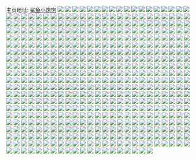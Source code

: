 主页地址: [鲨鱼小饱饱](https://weibo.com/u/1789480170) 
![](https://wx4.sinaimg.cn/mw2000/6aa94cealy1h9pfsiuoonj21xa1xae81.jpg) 
![](https://wx4.sinaimg.cn/mw2000/6aa94cealy1h9pfum2mcaj22bq2bq1kz.jpg) 
![](https://wx4.sinaimg.cn/mw2000/6aa94cealy1h9pfsh8wrfj23402c07wj.jpg) 
![](https://wx4.sinaimg.cn/mw2000/6aa94cealy1h9pfukdec2j21j02ps4qp.jpg) 
![](https://wx4.sinaimg.cn/mw2000/6aa94cealy1h9pfsjm6fsj21m80wr1kx.jpg) 
![](https://wx4.sinaimg.cn/mw2000/6aa94cealy1h9pful6o58j21j02ps1kx.jpg) 
![](https://wx4.sinaimg.cn/mw2000/6aa94cealy1h9f1vq3in5j22ay32lnph.jpg) 
![](https://wx4.sinaimg.cn/mw2000/6aa94cealy1h9f1vh2pg3j22412uhx6r.jpg) 
![](https://wx4.sinaimg.cn/mw2000/6aa94cealy1h9f1vieqc7j228l2zgnpg.jpg) 
![](https://wx4.sinaimg.cn/mw2000/6aa94cealy1h9f1vsxdu5j227f2xwb2c.jpg) 
![](https://wx4.sinaimg.cn/mw2000/6aa94cealy1h9f1wt6aluj229h30mkjo.jpg) 
![](https://wx4.sinaimg.cn/mw2000/6aa94cealy1h9f1vftvxfj22ad31t4qr.jpg) 
![](https://wx4.sinaimg.cn/mw2000/6aa94cealy1h9f1vrgxp4j22ad31tqv7.jpg) 
![](https://wx4.sinaimg.cn/mw2000/6aa94cealy1h9f1vlp6g2j225b2v3x6r.jpg) 
![](https://wx4.sinaimg.cn/mw2000/6aa94cealy1h9f1vn8l1oj226f2wkqv6.jpg) 
![](https://wx4.sinaimg.cn/mw2000/6aa94cealy1h9dwelobajj227y2yl4qt.jpg) 
![](https://wx4.sinaimg.cn/mw2000/6aa94cealy1h9dwei59g3j225s2vpqv7.jpg) 
![](https://wx4.sinaimg.cn/mw2000/6aa94cealy1h9dwegslh1j229o30wx6s.jpg) 
![](https://wx4.sinaimg.cn/mw2000/6aa94cealy1h9dwejh29xj21xj2kq7wj.jpg) 
![](https://wx4.sinaimg.cn/mw2000/6aa94cealy1h9dwefckxzj223a2senpf.jpg) 
![](https://wx4.sinaimg.cn/mw2000/6aa94cealy1h9dweoz4vmj22c0340qv8.jpg) 
![](https://wx4.sinaimg.cn/mw2000/6aa94cealy1h9dwen42o6j22c0340x6r.jpg) 
![](https://wx4.sinaimg.cn/mw2000/6aa94cealy1h9dweqdp3ij22c03407wj.jpg) 
![](https://wx4.sinaimg.cn/mw2000/6aa94cealy1h9dwee0bvqj22c03404qr.jpg) 
![](https://wx4.sinaimg.cn/mw2000/6aa94cealy1h9bitteay3j20wr1m8x0m.jpg) 
![](https://wx4.sinaimg.cn/mw2000/6aa94cealy1h9bitw9aoaj22c0340hdw.jpg) 
![](https://wx4.sinaimg.cn/mw2000/6aa94cealy1h9bitsah1rj20wq1m7qnm.jpg) 
![](https://wx4.sinaimg.cn/mw2000/6aa94cealy1h9bityu5mgj22c0340b2b.jpg) 
![](https://wx4.sinaimg.cn/mw2000/6aa94ceagy1h99dj7smnaj216o1kw4qp.jpg) 
![](https://wx4.sinaimg.cn/mw2000/6aa94ceagy1h99djhqwqoj22c03404qs.jpg) 
![](https://wx4.sinaimg.cn/mw2000/6aa94ceagy1h99djczut0j22br33o4qt.jpg) 
![](https://wx4.sinaimg.cn/mw2000/6aa94ceagy1h99dje6yrjj22c033pu0y.jpg) 
![](https://wx4.sinaimg.cn/mw2000/6aa94ceagy1h99djj9gd1j21zw2nvhdu.jpg) 
![](https://wx4.sinaimg.cn/mw2000/6aa94ceagy1h99djlu30bj22c03401l1.jpg) 
![](https://wx4.sinaimg.cn/mw2000/6aa94ceagy1h988oppmtzj20u0140dnx.jpg) 
![](https://wx4.sinaimg.cn/mw2000/6aa94ceagy1h988oq6a8xj20u0140ahl.jpg) 
![](https://wx4.sinaimg.cn/mw2000/6aa94ceagy1h988oo6g0xj20u014011m.jpg) 
![](https://wx4.sinaimg.cn/mw2000/6aa94ceagy1h988op18abj20u0140q9o.jpg) 
![](https://wx4.sinaimg.cn/mw2000/6aa94ceagy1h988orlq0xj20u0140aft.jpg) 
![](https://wx4.sinaimg.cn/mw2000/6aa94ceagy1h988ool4oxj20u01407ag.jpg) 
![](https://wx4.sinaimg.cn/mw2000/6aa94ceagy1h988p1x36vj20u0140ai4.jpg) 
![](https://wx4.sinaimg.cn/mw2000/6aa94ceagy1h988os4tqtj20u0140tg5.jpg) 
![](https://wx4.sinaimg.cn/mw2000/6aa94ceagy1h988on0y0rj20u0140thg.jpg) 
![](https://wx4.sinaimg.cn/mw2000/6aa94cealy1h8z0h7grwrj20kw4co7wh.jpg) 
![](https://wx4.sinaimg.cn/mw2000/6aa94cealy1h8z0h87styj223u35su0x.jpg) 
![](https://wx4.sinaimg.cn/mw2000/6aa94cealy1h8z0h6ufhxj20kw63cnpd.jpg) 
![](https://wx4.sinaimg.cn/mw2000/6aa94cealy1h8z0h99ubij22802yox6q.jpg) 
![](https://wx4.sinaimg.cn/mw2000/6aa94cealy1h8z0h9yau7j235r23t1ky.jpg) 
![](https://wx4.sinaimg.cn/mw2000/6aa94cealy1h8z0haul2qj22802yohdv.jpg) 
![](https://wx4.sinaimg.cn/mw2000/6aa94cealy1h8z0h661ylj20kw2m2qjn.jpg) 
![](https://wx4.sinaimg.cn/mw2000/6aa94cealy1h8z0h5jno5j223u35se82.jpg) 
![](https://wx4.sinaimg.cn/mw2000/6aa94cealy1h8z0hbaf1kj20kw2y4nkx.jpg) 
![](https://wx4.sinaimg.cn/mw2000/6aa94cealy1h7lcq7n232j22bz35su0z.jpg) 
![](https://wx4.sinaimg.cn/mw2000/6aa94cealy1h7lcqgjmv7j224g2tynpf.jpg) 
![](https://wx4.sinaimg.cn/mw2000/6aa94cealy1h7lcq5hlsij226q2yob2b.jpg) 
![](https://wx4.sinaimg.cn/mw2000/6aa94cealy1h7lcqngpqaj21o0280x6p.jpg) 
![](https://wx4.sinaimg.cn/mw2000/6aa94cealy1h7lcqcpcdij21o828ce81.jpg) 
![](https://wx4.sinaimg.cn/mw2000/6aa94cealy1h7lcq9patqj21uc2gg1kz.jpg) 
![](https://wx4.sinaimg.cn/mw2000/6aa94cealy1h7lcqm0cr4j227z2yoe84.jpg) 
![](https://wx4.sinaimg.cn/mw2000/6aa94cealy1h7lcqibc77j22802yokjn.jpg) 
![](https://wx4.sinaimg.cn/mw2000/6aa94cealy1h7lcq8nh6rj226f2wlqv6.jpg) 
![](https://wx4.sinaimg.cn/mw2000/6aa94cealy1h7lcqdmdbsj22c03404qq.jpg) 
![](https://wx4.sinaimg.cn/mw2000/6aa94cealy1h7lcqjbyq2j21vg2hykjm.jpg) 
![](https://wx4.sinaimg.cn/mw2000/6aa94cealy1h7lcqbzxaoj22c03404qr.jpg) 
![](https://wx4.sinaimg.cn/mw2000/6aa94cealy1h7lcqajwn6j220l2oskjm.jpg) 
![](https://wx4.sinaimg.cn/mw2000/6aa94cealy1h7lcq4bfyyj22c0341b2b.jpg) 
![](https://wx4.sinaimg.cn/mw2000/6aa94cealy1h7lcqax9s8j20u0140gu3.jpg) 
![](https://wx4.sinaimg.cn/mw2000/6aa94cealy1h7j1ghtyj3j22c033xqv7.jpg) 
![](https://wx4.sinaimg.cn/mw2000/6aa94cealy1h7j1gjfj7bj22862yy4qq.jpg) 
![](https://wx4.sinaimg.cn/mw2000/6aa94cealy1h7j1gkncc7j221p2qb4qq.jpg) 
![](https://wx4.sinaimg.cn/mw2000/6aa94cealy1h7j1glkgh0j22542uux6q.jpg) 
![](https://wx4.sinaimg.cn/mw2000/6aa94cealy1h7j1giq84tj22262qxx6p.jpg) 
![](https://wx4.sinaimg.cn/mw2000/6aa94cealy1h7j1gwahd3j22802yo1l0.jpg) 
![](https://wx4.sinaimg.cn/mw2000/6aa94cealy1h7j1gg02a9j228a2z2qv5.jpg) 
![](https://wx4.sinaimg.cn/mw2000/6aa94cealy1h7j1gp89v9j22c0340b2b.jpg) 
![](https://wx4.sinaimg.cn/mw2000/6aa94cealy1h7j1gn6t7uj22c03404qr.jpg) 
![](https://wx4.sinaimg.cn/mw2000/6aa94cealy1h740xjoohwj235s23una1.jpg) 
![](https://wx4.sinaimg.cn/mw2000/6aa94cealy1h740xabx6vj223u35stim.jpg) 
![](https://wx4.sinaimg.cn/mw2000/6aa94cealy1h740xh3vs4j22t423una7.jpg) 
![](https://wx4.sinaimg.cn/mw2000/6aa94cealy1h740xg77bzj223u35s11l.jpg) 
![](https://wx4.sinaimg.cn/mw2000/6aa94cealy1h740xiszrmj21mq2mje81.jpg) 
![](https://wx4.sinaimg.cn/mw2000/6aa94cealy1h740xkxzrgj21wk2uw4a9.jpg) 
![](https://wx4.sinaimg.cn/mw2000/6aa94cealy1h740xi8outj20u0140tlt.jpg) 
![](https://wx4.sinaimg.cn/mw2000/6aa94cealy1h740xhvuekj23402c01h8.jpg) 
![](https://wx4.sinaimg.cn/mw2000/6aa94cealy1h740xdpzv0j22c0359npe.jpg) 
![](https://wx4.sinaimg.cn/mw2000/6aa94cealy1h6ral30mvyj22c0341dr6.jpg) 
![](https://wx4.sinaimg.cn/mw2000/6aa94cealy1h6ral4ewv4j226w2yon6l.jpg) 
![](https://wx4.sinaimg.cn/mw2000/6aa94cealy1h6ral5v2yzj22802yogwn.jpg) 
![](https://wx4.sinaimg.cn/mw2000/6aa94cealy1h6ran9sdipj22c0340qv6.jpg) 
![](https://wx4.sinaimg.cn/mw2000/6aa94cealy1h6rakzzf4aj22c0341u10.jpg) 
![](https://wx4.sinaimg.cn/mw2000/6aa94cealy1h6ranuf6tej22c03411kz.jpg) 
![](https://wx4.sinaimg.cn/mw2000/6aa94cealy1h6ralq3j9dj22c03407wh.jpg) 
![](https://wx4.sinaimg.cn/mw2000/6aa94cealy1h6raos43csj22c0340b2a.jpg) 
![](https://wx4.sinaimg.cn/mw2000/6aa94cealy1h6raoqd1vhj22c0340u10.jpg) 
![](https://wx4.sinaimg.cn/mw2000/6aa94cealy1h6ld0c1uj4j21y42likjm.jpg) 
![](https://wx4.sinaimg.cn/mw2000/6aa94cealy1h6ld048527j222p2rlndf.jpg) 
![](https://wx4.sinaimg.cn/mw2000/6aa94cealy1h6ld05609jj21x62k84qq.jpg) 
![](https://wx4.sinaimg.cn/mw2000/6aa94cealy1h6ld06zwgrj21u12g2hdu.jpg) 
![](https://wx4.sinaimg.cn/mw2000/6aa94cealy1h6ld08p6s7j21y62lku0y.jpg) 
![](https://wx4.sinaimg.cn/mw2000/6aa94cealy1h6ld037mg8j222u2rstew.jpg) 
![](https://wx4.sinaimg.cn/mw2000/6aa94cealy1h6b44tpl1mj227x2yl1kz.jpg) 
![](https://wx4.sinaimg.cn/mw2000/6aa94cealy1h6b44qtdhxj227u2yhhdt.jpg) 
![](https://wx4.sinaimg.cn/mw2000/6aa94cealy1h6b44s9rmdj223z2tch5v.jpg) 
![](https://wx4.sinaimg.cn/mw2000/6aa94cealy1h6b44uutl2j21ta2f3x6g.jpg) 
![](https://wx4.sinaimg.cn/mw2000/6aa94cealy1h6b44mrzqqj226o2wwau6.jpg) 
![](https://wx4.sinaimg.cn/mw2000/6aa94cealy1h6b44p3055j21o0280hdu.jpg) 
![](https://wx4.sinaimg.cn/mw2000/6aa94cealy1h5w04p27tfj22c0340hdw.jpg) 
![](https://wx4.sinaimg.cn/mw2000/6aa94cealy1h5w04jm0ukj227r2yeu0z.jpg) 
![](https://wx4.sinaimg.cn/mw2000/6aa94cealy1h5w04qo16qj22c0340kjo.jpg) 
![](https://wx4.sinaimg.cn/mw2000/6aa94cealy1h5w07rqfr0j22802yoqv7.jpg) 
![](https://wx4.sinaimg.cn/mw2000/6aa94cealy1h5w04mou5bj22802yonpf.jpg) 
![](https://wx4.sinaimg.cn/mw2000/6aa94cealy1h5w07tdevtj221z2qmdz4.jpg) 
![](https://wx4.sinaimg.cn/mw2000/6aa94cealy1h532apz01nj22c03404qr.jpg) 
![](https://wx4.sinaimg.cn/mw2000/6aa94cealy1h532alvd9hj23402c07wj.jpg) 
![](https://wx4.sinaimg.cn/mw2000/6aa94cealy1h532awwgwqj22c0340x6q.jpg) 
![](https://wx4.sinaimg.cn/mw2000/6aa94cealy1h4uws11ux7j22801o0qv5.jpg) 
![](https://wx4.sinaimg.cn/mw2000/6aa94cealy1h4uwrzhk6fj22802yokjo.jpg) 
![](https://wx4.sinaimg.cn/mw2000/6aa94ceagy1h4uwxuy4dyj21lv255npd.jpg) 
![](https://wx4.sinaimg.cn/mw2000/6aa94cealy1h4uwrw3hrcj22801o0qv5.jpg) 
![](https://wx4.sinaimg.cn/mw2000/6aa94cealy1h4uws9lzc6j227z2yo4qr.jpg) 
![](https://wx4.sinaimg.cn/mw2000/6aa94cealy1h4uwsfpyyjj22c0340qv6.jpg) 
![](https://wx4.sinaimg.cn/mw2000/6aa94cealy1h4uws5c8ebj22c0340u0y.jpg) 
![](https://wx4.sinaimg.cn/mw2000/6aa94cealy1h4ux7c4ppfj20u0140tlu.jpg) 
![](https://wx4.sinaimg.cn/mw2000/6aa94cealy1h4uwsbd7s1j22c0340x6q.jpg) 
![](https://wx4.sinaimg.cn/mw2000/6aa94cealy1h4iculb1wvj22801o0npd.jpg) 
![](https://wx4.sinaimg.cn/mw2000/6aa94cealy1h3v09n02qyj22c0340u0y.jpg) 
![](https://wx4.sinaimg.cn/mw2000/6aa94cealy1h3v09kbc7pj22c0340kjm.jpg) 
![](https://wx4.sinaimg.cn/mw2000/6aa94cealy1h3v09s7pu5j22c0340e83.jpg) 
![](https://wx4.sinaimg.cn/mw2000/6aa94cealy1h3v09605hxj22aw32ju0y.jpg) 
![](https://wx4.sinaimg.cn/mw2000/6aa94cealy1h3v097pgubj22802yo4qq.jpg) 
![](https://wx4.sinaimg.cn/mw2000/6aa94cealy1h3v099jur1j22c03404qr.jpg) 
![](https://wx4.sinaimg.cn/mw2000/6aa94cealy1h3v09pgi61j22c03404qr.jpg) 
![](https://wx4.sinaimg.cn/mw2000/6aa94cealy1h3v09eoudsj22c0340x6q.jpg) 
![](https://wx4.sinaimg.cn/mw2000/6aa94cealy1h3v0c0oti6j22c03407wj.jpg) 
![](https://wx4.sinaimg.cn/mw2000/6aa94cealy1h3v09vkk5cj22c0340u0x.jpg) 
![](https://wx4.sinaimg.cn/mw2000/6aa94cealy1h3v09u859rj22c02c07wi.jpg) 
![](https://wx4.sinaimg.cn/mw2000/6aa94cealy1h3v09gbcxmj22c02c0e81.jpg) 
![](https://wx4.sinaimg.cn/mw2000/6aa94ceagy1h2s008zqjpj22802ypb2b.jpg) 
![](https://wx4.sinaimg.cn/mw2000/6aa94ceagy1h2rztzkr56j22c0340kjn.jpg) 
![](https://wx4.sinaimg.cn/mw2000/6aa94ceagy1h2rzu3l5lsj21oa28eqv5.jpg) 
![](https://wx4.sinaimg.cn/mw2000/6aa94ceagy1h2rztv2tq1j22c0340u0y.jpg) 
![](https://wx4.sinaimg.cn/mw2000/6aa94ceagy1h2rzu2fn67j221f2pwqv6.jpg) 
![](https://wx4.sinaimg.cn/mw2000/6aa94ceagy1h2s016l460j22c03404qt.jpg) 
![](https://wx4.sinaimg.cn/mw2000/6aa94ceagy1h2s01ioaixj22c0340b2a.jpg) 
![](https://wx4.sinaimg.cn/mw2000/6aa94ceagy1h2s01rzmrjj22c0340qv6.jpg) 
![](https://wx4.sinaimg.cn/mw2000/6aa94ceagy1h2rztxfdtmj227z2yonpe.jpg) 
![](https://wx4.sinaimg.cn/mw2000/6aa94cealy1gzy5x3bpp2j22112pdx6q.jpg) 
![](https://wx4.sinaimg.cn/mw2000/6aa94cealy1gzy5uvbcmpj21z42munpf.jpg) 
![](https://wx4.sinaimg.cn/mw2000/6aa94cealy1gzy5uqp5htj21xi2kohdv.jpg) 
![](https://wx4.sinaimg.cn/mw2000/6aa94cealy1gzy5umg75mj22802you0z.jpg) 
![](https://wx4.sinaimg.cn/mw2000/6aa94cealy1gzy5ujz479j220b2of1kz.jpg) 
![](https://wx4.sinaimg.cn/mw2000/6aa94cealy1gzy5uspztfj21z42mu1kz.jpg) 
![](https://wx4.sinaimg.cn/mw2000/6aa94cealy1gzy5uzj812j21z42mu4qr.jpg) 
![](https://wx4.sinaimg.cn/mw2000/6aa94cealy1gzy5w4b572j21z52muhdu.jpg) 
![](https://wx4.sinaimg.cn/mw2000/6aa94cealy1gzy5v23gidj229h30m4qs.jpg) 
![](https://wx4.sinaimg.cn/mw2000/6aa94cealy1gyftl3kqrsj22352s7tq6.jpg) 
![](https://wx4.sinaimg.cn/mw2000/6aa94cealy1gyftl1b3t7j222q2rn7oh.jpg) 
![](https://wx4.sinaimg.cn/mw2000/6aa94cealy1gyftldp8h2j22c0340qv7.jpg) 
![](https://wx4.sinaimg.cn/mw2000/6aa94cealy1gyftlt0jvnj22c0340qv7.jpg) 
![](https://wx4.sinaimg.cn/mw2000/6aa94cealy1gyftlhvvw0j22c03407wi.jpg) 
![](https://wx4.sinaimg.cn/mw2000/6aa94cealy1gyftm2afpzj22c0340u0z.jpg) 
![](https://wx4.sinaimg.cn/mw2000/6aa94cealy1gxfxu6oxn7j21z62yohdu.jpg) 
![](https://wx4.sinaimg.cn/mw2000/6aa94cealy1gxfxu9h5iqj21z52yob2a.jpg) 
![](https://wx4.sinaimg.cn/mw2000/6aa94cealy1gxfxtv08d7j21z62yohdu.jpg) 
![](https://wx4.sinaimg.cn/mw2000/6aa94cealy1gxfxu5fxxpj22802yohdv.jpg) 
![](https://wx4.sinaimg.cn/mw2000/6aa94cealy1gxfxtp1u4sj243c64we86.jpg) 
![](https://wx4.sinaimg.cn/mw2000/6aa94cealy1gxfxtyuf46j20kw46se81.jpg) 
![](https://wx4.sinaimg.cn/mw2000/6aa94cealy1gxfxtsonyjj21tv1tvx6p.jpg) 
![](https://wx4.sinaimg.cn/mw2000/6aa94cealy1gxfxtrugg5j22iw1w6qv6.jpg) 
![](https://wx4.sinaimg.cn/mw2000/6aa94cealy1gxfxttme00j21um2baqv5.jpg) 
![](https://wx4.sinaimg.cn/mw2000/6aa94cealy1gxfxtxr5dkj243c64w1l5.jpg) 
![](https://wx4.sinaimg.cn/mw2000/6aa94cealy1gxfxtq5rdej21z62yox6p.jpg) 
![](https://wx4.sinaimg.cn/mw2000/6aa94cealy1gxfxu3j9m8j243c64whdy.jpg) 
![](https://wx4.sinaimg.cn/mw2000/6aa94cealy1gxfxu08klgj22c0340e84.jpg) 
![](https://wx4.sinaimg.cn/mw2000/6aa94cealy1gxfxub9kclj22c03404qr.jpg) 
![](https://wx4.sinaimg.cn/mw2000/6aa94cealy1gxfxugjdz4j243c64w7wp.jpg) 
![](https://wx4.sinaimg.cn/mw2000/6aa94cealy1gx11ru5kpuj21o02hy4qq.jpg) 
![](https://wx4.sinaimg.cn/mw2000/6aa94cealy1gx11ry0iwej21vd2sy1ky.jpg) 
![](https://wx4.sinaimg.cn/mw2000/6aa94cealy1gx11x0ff6fj21us2s47wi.jpg) 
![](https://wx4.sinaimg.cn/mw2000/6aa94cealy1gx11r3r8x3j21z52yohdu.jpg) 
![](https://wx4.sinaimg.cn/mw2000/6aa94cealy1gx11r9s9tij21y22x17wi.jpg) 
![](https://wx4.sinaimg.cn/mw2000/6aa94cealy1gx11r7c9otj21z52yoe82.jpg) 
![](https://wx4.sinaimg.cn/mw2000/6aa94cealy1gx11qw8polj21vi2t8hdu.jpg) 
![](https://wx4.sinaimg.cn/mw2000/6aa94cealy1gx11r0ukaaj21z52yob2b.jpg) 
![](https://wx4.sinaimg.cn/mw2000/6aa94cealy1gx11qya3v3j21v42spkjm.jpg) 
![](https://wx4.sinaimg.cn/mw2000/6aa94cealy1gvywliu37kj22812yoqv7.jpg) 
![](https://wx4.sinaimg.cn/mw2000/6aa94cealy1gvywlk5a48j227t1nvx6p.jpg) 
![](https://wx4.sinaimg.cn/mw2000/6aa94cealy1gvywllt8m2j22yo280qv7.jpg) 
![](https://wx4.sinaimg.cn/mw2000/6aa94cealy1gvywlokcqej224r2udkjn.jpg) 
![](https://wx4.sinaimg.cn/mw2000/6aa94cealy1gvysohuz8uj22552uuqv7.jpg) 
![](https://wx4.sinaimg.cn/mw2000/6aa94cealy1gvywlewz0vj21fl1ws4mv.jpg) 
![](https://wx4.sinaimg.cn/mw2000/6aa94cealy1gvywlqhhelj22802yo4qr.jpg) 
![](https://wx4.sinaimg.cn/mw2000/6aa94cealy1gvywlrn9g6j21ti17ob29.jpg) 
![](https://wx4.sinaimg.cn/mw2000/6aa94cealy1gvyspdb8yxj21os290x6p.jpg) 
![](https://wx4.sinaimg.cn/mw2000/001X6txoly1gvp3s4wenzj61xu2yohdu02.jpg) 
![](https://wx4.sinaimg.cn/mw2000/001X6txoly1gvp3rtpmd8j61xn2wgu0y02.jpg) 
![](https://wx4.sinaimg.cn/mw2000/001X6txoly1gvp3rrt14oj61y22x3kjm02.jpg) 
![](https://wx4.sinaimg.cn/mw2000/001X6txoly1gvp3sap1pnj61z52yo1kz02.jpg) 
![](https://wx4.sinaimg.cn/mw2000/001X6txoly1gvp3s21zz0j61z62yokjm02.jpg) 
![](https://wx4.sinaimg.cn/mw2000/001X6txoly1gvp3sfhlh2j61y22yohdu02.jpg) 
![](https://wx4.sinaimg.cn/mw2000/001X6txoly1gvp3rzi7cpj61z52yohdu02.jpg) 
![](https://wx4.sinaimg.cn/mw2000/001X6txoly1gvp3scqx62j61z62yo1ky02.jpg) 
![](https://wx4.sinaimg.cn/mw2000/001X6txoly1gvp3ro6alij61z52yokjm02.jpg) 
![](https://wx4.sinaimg.cn/mw2000/001X6txoly1gvp3s7hn18j61z62yoe8202.jpg) 
![](https://wx4.sinaimg.cn/mw2000/001X6txoly1gvp3shsaqxj61z52you0y02.jpg) 
![](https://wx4.sinaimg.cn/mw2000/001X6txoly1gvp3rwuiqqj61z52yoqv602.jpg) 
![](https://wx4.sinaimg.cn/mw2000/001X6txoly1gvilme2fnxj62532usnpe02.jpg) 
![](https://wx4.sinaimg.cn/mw2000/001X6txoly1gviln8pyc8j62bb332x6r02.jpg) 
![](https://wx4.sinaimg.cn/mw2000/001X6txoly1gviln0yml2j62802yob2c02.jpg) 
![](https://wx4.sinaimg.cn/mw2000/001X6txoly1gvilmmqzeoj62bb3324qt02.jpg) 
![](https://wx4.sinaimg.cn/mw2000/6aa94cealy1gvilmi6zerj22bb332npg.jpg) 
![](https://wx4.sinaimg.cn/mw2000/001X6txoly1gvilmxbxinj62802yo4qu02.jpg) 
![](https://wx4.sinaimg.cn/mw2000/001X6txoly1gviln4wnynj62c0340u1202.jpg) 
![](https://wx4.sinaimg.cn/mw2000/001X6txoly1gvilmqcqvyj62802yoqv702.jpg) 
![](https://wx4.sinaimg.cn/mw2000/001X6txoly1gvilmbh8wxj617r1mce8102.jpg) 
![](https://wx4.sinaimg.cn/mw2000/001X6txoly1guvhrvmhy4j61yh2xm4qq02.jpg) 
![](https://wx4.sinaimg.cn/mw2000/001X6txoly1guvhs09f7oj641b61unpk02.jpg) 
![](https://wx4.sinaimg.cn/mw2000/001X6txoly1guvhs1nch0j61z62yox6p02.jpg) 
![](https://wx4.sinaimg.cn/mw2000/001X6txoly1guvhs5dnttj61z62yo4qq02.jpg) 
![](https://wx4.sinaimg.cn/mw2000/001X6txoly1guvhs2qypbj61z62yox6p02.jpg) 
![](https://wx4.sinaimg.cn/mw2000/6aa94cealy1guvhs3p9d6j21z62yo4qq.jpg) 
![](https://wx4.sinaimg.cn/mw2000/6aa94cealy1guvhs6wsesj21z52yo4qq.jpg) 
![](https://wx4.sinaimg.cn/mw2000/001X6txoly1guvhs83nvkj62802yo4qq02.jpg) 
![](https://wx4.sinaimg.cn/mw2000/001X6txoly1guvhrx4lwcj61yy2yo4qq02.jpg) 
![](https://wx4.sinaimg.cn/mw2000/001X6txoly1gus3bjal3jj61z52yoqv602.jpg) 
![](https://wx4.sinaimg.cn/mw2000/001X6txoly1gus3b95261j61z62yo4qq02.jpg) 
![](https://wx4.sinaimg.cn/mw2000/001X6txoly1gus3bqp1r3j61z62yo7wi02.jpg) 
![](https://wx4.sinaimg.cn/mw2000/001X6txoly1gus3auavhbj61z52yonpd02.jpg) 
![](https://wx4.sinaimg.cn/mw2000/001X6txoly1gus3b4ofmtj61z52yohdt02.jpg) 
![](https://wx4.sinaimg.cn/mw2000/001X6txoly1gus3b0fp42j61z52yo1ky02.jpg) 
![](https://wx4.sinaimg.cn/mw2000/6aa94cealy1gus3abpjg4j23sg5oge87.jpg) 
![](https://wx4.sinaimg.cn/mw2000/6aa94cealy1gus3c5v6xij243c64whdz.jpg) 
![](https://wx4.sinaimg.cn/mw2000/001X6txoly1gus39r0vb2j61z52yohdt02.jpg) 
![](https://wx4.sinaimg.cn/mw2000/001X6txoly1gupumh0k5lj625r2vnkjn02.jpg) 
![](https://wx4.sinaimg.cn/mw2000/6aa94cealy1gtmantd6prj21491zkkjl.jpg) 
![](https://wx4.sinaimg.cn/mw2000/6aa94cealy1gtman76z57j211m1v2hdt.jpg) 
![](https://wx4.sinaimg.cn/mw2000/6aa94cealy1gtmakzvy1cj21nu2yoqv7.jpg) 
![](https://wx4.sinaimg.cn/mw2000/6aa94cealy1gtmallpw2xj22c0340x6r.jpg) 
![](https://wx4.sinaimg.cn/mw2000/6aa94cealy1gtmani5i7oj21491zkb29.jpg) 
![](https://wx4.sinaimg.cn/mw2000/6aa94cealy1gtmamxqpqrj22c03404qs.jpg) 
![](https://wx4.sinaimg.cn/mw2000/6aa94cealy1gtmaoecapxj22c0340npf.jpg) 
![](https://wx4.sinaimg.cn/mw2000/6aa94cealy1gtmamagbjxj22c0340b2c.jpg) 
![](https://wx4.sinaimg.cn/mw2000/6aa94cealy1gtmakg0lkgj21rh2cmu0y.jpg) 
![](https://wx4.sinaimg.cn/mw2000/6aa94cealy1gt1pfj1cmqj21z5314e82.jpg) 
![](https://wx4.sinaimg.cn/mw2000/6aa94cealy1gt1pf9tgqjj21z52yonpd.jpg) 
![](https://wx4.sinaimg.cn/mw2000/6aa94cealy1gt1pf90szbj21z52you0x.jpg) 
![](https://wx4.sinaimg.cn/mw2000/6aa94cealy1gt1pfbng34j21z52yob2a.jpg) 
![](https://wx4.sinaimg.cn/mw2000/6aa94cealy1gt1pfgx4tmj21z52yo1ky.jpg) 
![](https://wx4.sinaimg.cn/mw2000/6aa94cealy1gt1pfhxjg0j21z52yoe82.jpg) 
![](https://wx4.sinaimg.cn/mw2000/6aa94cealy1gt1pffs1rpj21z52yo1ky.jpg) 
![](https://wx4.sinaimg.cn/mw2000/6aa94cealy1gt1pfard5wj21z52yob29.jpg) 
![](https://wx4.sinaimg.cn/mw2000/6aa94cealy1gt1pfdhxl4j21z62yo4qq.jpg) 
![](https://wx4.sinaimg.cn/mw2000/6aa94cealy1gswzbpbwkwj21ua2gdqv6.jpg) 
![](https://wx4.sinaimg.cn/mw2000/6aa94cealy1gswzbln25rj22802yo1l1.jpg) 
![](https://wx4.sinaimg.cn/mw2000/6aa94cealy1gswz8v43tij22bb332x6q.jpg) 
![](https://wx4.sinaimg.cn/mw2000/6aa94cealy1gswz9lxd8vj21z52yo1ky.jpg) 
![](https://wx4.sinaimg.cn/mw2000/6aa94cealy1gswza2yyhnj21xa2vwhdt.jpg) 
![](https://wx4.sinaimg.cn/mw2000/6aa94cealy1gswzay79f1j22802yohdv.jpg) 
![](https://wx4.sinaimg.cn/mw2000/6aa94cealy1gswzbqevhbj22802yo4qq.jpg) 
![](https://wx4.sinaimg.cn/mw2000/6aa94cealy1gswzbrwrpbj22802you0y.jpg) 
![](https://wx4.sinaimg.cn/mw2000/6aa94cealy1gswzbw1a3pj243c64wx6t.jpg) 
![](https://wx4.sinaimg.cn/mw2000/6aa94cealy1gsvhcwwj9ej22802yoe84.jpg) 
![](https://wx4.sinaimg.cn/mw2000/6aa94cealy1gsvhcttdu3j21z52yo7wi.jpg) 
![](https://wx4.sinaimg.cn/mw2000/6aa94cealy1gsvhj8als5j22802yohdv.jpg) 
![](https://wx4.sinaimg.cn/mw2000/6aa94cealy1gsvhcyt7oaj21z42ynqv5.jpg) 
![](https://wx4.sinaimg.cn/mw2000/6aa94cealy1gsultu0gzij21z52ym7wj.jpg) 
![](https://wx4.sinaimg.cn/mw2000/6aa94cealy1gsultq6rbcj21z52yme83.jpg) 
![](https://wx4.sinaimg.cn/mw2000/6aa94cealy1gsultm923yj21z52yme83.jpg) 
![](https://wx4.sinaimg.cn/mw2000/6aa94cealy1gsultrs6zqj21y32x2x6r.jpg) 
![](https://wx4.sinaimg.cn/mw2000/6aa94cealy1gstd4dvbp7j21ut2h37wi.jpg) 
![](https://wx4.sinaimg.cn/mw2000/6aa94cealy1gstd4hpm8kj21yc2ls7wi.jpg) 
![](https://wx4.sinaimg.cn/mw2000/6aa94cealy1gstd4ipr72j21ut2h3u0x.jpg) 
![](https://wx4.sinaimg.cn/mw2000/6aa94cealy1gstd4ckh1aj22dc35s7wj.jpg) 
![](https://wx4.sinaimg.cn/mw2000/6aa94cealy1gstd4fw223j21up2gxx6p.jpg) 
![](https://wx4.sinaimg.cn/mw2000/6aa94cealy1gstd4m3chbj23ud54hnph.jpg) 
![](https://wx4.sinaimg.cn/mw2000/6aa94cealy1gstd4t39ymj23ud54hu15.jpg) 
![](https://wx4.sinaimg.cn/mw2000/6aa94cealy1gstd6jdq6sj23co4gw1l4.jpg) 
![](https://wx4.sinaimg.cn/mw2000/6aa94cealy1gstd6p8thbj22c0340u0y.jpg) 
![](https://wx4.sinaimg.cn/mw2000/6aa94cealy1gr7m66e6hnj21z52yokjl.jpg) 
![](https://wx4.sinaimg.cn/mw2000/6aa94cealy1gr7m60vc3oj21z52yohdt.jpg) 
![](https://wx4.sinaimg.cn/mw2000/6aa94cealy1gr7m5ynt9qj21y82xbqv5.jpg) 
![](https://wx4.sinaimg.cn/mw2000/6aa94cealy1gr7m64zambj21z52yo1ky.jpg) 
![](https://wx4.sinaimg.cn/mw2000/6aa94cealy1gr6irfd938j21y12yo4qr.jpg) 
![](https://wx4.sinaimg.cn/mw2000/6aa94cealy1gr6irhnn2qj21y12yohdu.jpg) 
![](https://wx4.sinaimg.cn/mw2000/6aa94cealy1gr6iriyhnmj21y12yonpe.jpg) 
![](https://wx4.sinaimg.cn/mw2000/6aa94cealy1gr6irlp83ij231f4moqva.jpg) 
![](https://wx4.sinaimg.cn/mw2000/6aa94cealy1gr6irnnyztj21y12yokjm.jpg) 
![](https://wx4.sinaimg.cn/mw2000/6aa94cealy1gr6ircym0sj22802yohdw.jpg) 
![](https://wx4.sinaimg.cn/mw2000/6aa94cealy1gr2w65be7lj21z32you0y.jpg) 
![](https://wx4.sinaimg.cn/mw2000/6aa94cealy1gr2w63gzl7j21z32yo1kz.jpg) 
![](https://wx4.sinaimg.cn/mw2000/6aa94cealy1gr2w612cm4j21oe2inqv5.jpg) 
![](https://wx4.sinaimg.cn/mw2000/6aa94cealy1gr2w6e4hz0j22tx48ve84.jpg) 
![](https://wx4.sinaimg.cn/mw2000/6aa94cealy1gr2w675gr3j21z32yox6q.jpg) 
![](https://wx4.sinaimg.cn/mw2000/6aa94cealy1gr2w6h26vuj23324mo4qt.jpg) 
![](https://wx4.sinaimg.cn/mw2000/6aa94cealy1gr2w5xmhsfj23324mo4qt.jpg) 
![](https://wx4.sinaimg.cn/mw2000/6aa94cealy1gr2w6nfn2sj240w6184r2.jpg) 
![](https://wx4.sinaimg.cn/mw2000/6aa94cealy1gr2w6ancmyj23324mo4qu.jpg) 
![](https://wx4.sinaimg.cn/mw2000/6aa94cealy1gqkjxz3i3rj21z32yo4qr.jpg) 
![](https://wx4.sinaimg.cn/mw2000/6aa94cealy1gqkjxluaydj21z32yoe82.jpg) 
![](https://wx4.sinaimg.cn/mw2000/6aa94cealy1gqkjx1iig7j21xt2wrkjm.jpg) 
![](https://wx4.sinaimg.cn/mw2000/6aa94cealy1gqkjx9zqsqj21z22yonpd.jpg) 
![](https://wx4.sinaimg.cn/mw2000/6aa94cealy1gqkjxph7ilj21z32yoqv5.jpg) 
![](https://wx4.sinaimg.cn/mw2000/6aa94cealy1gqkjwviom4j21z22yob29.jpg) 
![](https://wx4.sinaimg.cn/mw2000/6aa94cealy1gqkjxfwxmbj23wi5uu7wk.jpg) 
![](https://wx4.sinaimg.cn/mw2000/6aa94cealy1gqkjx6cvx3j21st2p87wi.jpg) 
![](https://wx4.sinaimg.cn/mw2000/6aa94cealy1gqkjxt16y7j21z32yo1ky.jpg) 
![](https://wx4.sinaimg.cn/mw2000/6aa94cealy1gq7qs25a02j21t82pwu0x.jpg) 
![](https://wx4.sinaimg.cn/mw2000/6aa94cealy1gq7qs730mxj21z32yob2a.jpg) 
![](https://wx4.sinaimg.cn/mw2000/6aa94cealy1gq7qsax1y9j21xs2wpnpd.jpg) 
![](https://wx4.sinaimg.cn/mw2000/6aa94cealy1gq7qskuzenj241761w4r1.jpg) 
![](https://wx4.sinaimg.cn/mw2000/6aa94cealy1gq7qrtkb68j241761w1l7.jpg) 
![](https://wx4.sinaimg.cn/mw2000/6aa94cealy1gq7qotv9pgj241761wnpo.jpg) 
![](https://wx4.sinaimg.cn/mw2000/6aa94cealy1gq7qnz56hlj22802you0x.jpg) 
![](https://wx4.sinaimg.cn/mw2000/6aa94cealy1gq7qo8zqifj241761wu12.jpg) 
![](https://wx4.sinaimg.cn/mw2000/6aa94cealy1gq7qsq3rn5j22802yo7wj.jpg) 
![](https://wx4.sinaimg.cn/mw2000/6aa94cealy1gq213k3mhrj22802yox6r.jpg) 
![](https://wx4.sinaimg.cn/mw2000/6aa94cealy1gq214ov2ozj22802yonpf.jpg) 
![](https://wx4.sinaimg.cn/mw2000/6aa94cealy1gq2143r7u1j22802yokjm.jpg) 
![](https://wx4.sinaimg.cn/mw2000/6aa94cealy1gpo6eizmohj22802yoe83.jpg) 
![](https://wx4.sinaimg.cn/mw2000/6aa94cealy1gpo6enw4fvj20u0140k8b.jpg) 
![](https://wx4.sinaimg.cn/mw2000/6aa94cealy1gpo6emfbyjj21z32ms7wi.jpg) 
![](https://wx4.sinaimg.cn/mw2000/6aa94cealy1gpo6efrl9pj20u0140apy.jpg) 
![](https://wx4.sinaimg.cn/mw2000/6aa94cealy1gpo6ez87fxj22c0340x6r.jpg) 
![](https://wx4.sinaimg.cn/mw2000/6aa94cealy1gpo6et216yj22c03404qq.jpg) 
![](https://wx4.sinaimg.cn/mw2000/6aa94cealy1gpo6ep8syij20u0140h4r.jpg) 
![](https://wx4.sinaimg.cn/mw2000/6aa94cealy1gpo6f3moexj22c0340x6q.jpg) 
![](https://wx4.sinaimg.cn/mw2000/6aa94cealy1gpo6equbn0j20u01407id.jpg) 
![](https://wx4.sinaimg.cn/mw2000/6aa94cealy1go96t5sulxj223w35rqv5.jpg) 
![](https://wx4.sinaimg.cn/mw2000/6aa94cealy1go96stv2pwj243c64wx70.jpg) 
![](https://wx4.sinaimg.cn/mw2000/6aa94cealy1go96t6r85jj21z52yo4qr.jpg) 
![](https://wx4.sinaimg.cn/mw2000/6aa94cealy1go96t1myb9j223w35su0y.jpg) 
![](https://wx4.sinaimg.cn/mw2000/6aa94cealy1go96va2llwj223w35sx6q.jpg) 
![](https://wx4.sinaimg.cn/mw2000/6aa94cealy1go96syk406j243c64w1l9.jpg) 
![](https://wx4.sinaimg.cn/mw2000/6aa94cealy1go96te9iekj243c64wkjw.jpg) 
![](https://wx4.sinaimg.cn/mw2000/6aa94cealy1go96ti6000j243c64w4qz.jpg) 
![](https://wx4.sinaimg.cn/mw2000/6aa94cealy1go96t4098kj243c64wkjw.jpg) 
![](https://wx4.sinaimg.cn/mw2000/6aa94cealy1go96ta3nhzj243c64we8c.jpg) 
![](https://wx4.sinaimg.cn/mw2000/6aa94cealy1go96vh2j1dj243c64wnpo.jpg) 
![](https://wx4.sinaimg.cn/mw2000/6aa94cealy1go96vb4xsuj223w35sqv6.jpg) 
![](https://wx4.sinaimg.cn/mw2000/6aa94cealy1go1aujx9vjj21de223b29.jpg) 
![](https://wx4.sinaimg.cn/mw2000/6aa94cealy1go1aunzak5j21z32yob2a.jpg) 
![](https://wx4.sinaimg.cn/mw2000/6aa94cealy1go1aul2ij3j21z32ynqv5.jpg) 
![](https://wx4.sinaimg.cn/mw2000/6aa94cealy1go1aup4rjej21uf2rmx6p.jpg) 
![](https://wx4.sinaimg.cn/mw2000/6aa94cealy1go1auwf920j23344mou11.jpg) 
![](https://wx4.sinaimg.cn/mw2000/6aa94cealy1go1auzz6a1j23344mokjp.jpg) 
![](https://wx4.sinaimg.cn/mw2000/6aa94cealy1go1autjwe8j23344mob2e.jpg) 
![](https://wx4.sinaimg.cn/mw2000/6aa94cealy1go1aui13n9j23344mo7wl.jpg) 
![](https://wx4.sinaimg.cn/mw2000/6aa94cealy1go1aurdgi1j22zb4gzx6s.jpg) 
![](https://wx4.sinaimg.cn/mw2000/6aa94cealy1gnt6w7btlmj22802yoqv5.jpg) 
![](https://wx4.sinaimg.cn/mw2000/6aa94cealy1gnt6w2fja2j22a831n1kx.jpg) 
![](https://wx4.sinaimg.cn/mw2000/6aa94cealy1gnt6w54e2dj220l2ouhdt.jpg) 
![](https://wx4.sinaimg.cn/mw2000/6aa94cealy1gnt6wgg62ej229i30o4qp.jpg) 
![](https://wx4.sinaimg.cn/mw2000/6aa94cealy1gnt6w95s8ej22c0340e81.jpg) 
![](https://wx4.sinaimg.cn/mw2000/6aa94cealy1gnt6wdmadzj22c0340kjm.jpg) 
![](https://wx4.sinaimg.cn/mw2000/6aa94cealy1gnt6ytnec3j22c03407wi.jpg) 
![](https://wx4.sinaimg.cn/mw2000/6aa94cealy1gnt6yptd4kj22c0340qv7.jpg) 
![](https://wx4.sinaimg.cn/mw2000/6aa94cealy1gnt6yknqrjj22c0340e82.jpg) 
![](https://wx4.sinaimg.cn/mw2000/6aa94cealy1gnfaa1vvqxj21z62yoe82.jpg) 
![](https://wx4.sinaimg.cn/mw2000/6aa94cealy1gnfa9sgcdcj21z62yo1ky.jpg) 
![](https://wx4.sinaimg.cn/mw2000/6aa94cealy1gnfaa0lqpij21z72you0y.jpg) 
![](https://wx4.sinaimg.cn/mw2000/6aa94cealy1gnfa9om4azj21z62yohdt.jpg) 
![](https://wx4.sinaimg.cn/mw2000/6aa94cealy1gnfaa7ljdvj243c64wu18.jpg) 
![](https://wx4.sinaimg.cn/mw2000/6aa94cealy1gnfa9poqyrj21qx2mdnpd.jpg) 
![](https://wx4.sinaimg.cn/mw2000/6aa94cealy1gnfaa2raxkj22ar32de81.jpg) 
![](https://wx4.sinaimg.cn/mw2000/6aa94cealy1gnfaa9sc6pj21z52yonpe.jpg) 
![](https://wx4.sinaimg.cn/mw2000/6aa94cealy1gnfa9z31e7j22mv3y8u10.jpg) 
![](https://wx4.sinaimg.cn/mw2000/6aa94cealy1gnbql048rtj21z62yox6q.jpg) 
![](https://wx4.sinaimg.cn/mw2000/6aa94cealy1gnbqkvqe2tj243c64wkjt.jpg) 
![](https://wx4.sinaimg.cn/mw2000/6aa94cealy1gnbqkylx72j21z62yo7wj.jpg) 
![](https://wx4.sinaimg.cn/mw2000/6aa94cealy1gnbql289hdj22802yoe84.jpg) 
![](https://wx4.sinaimg.cn/mw2000/6aa94cealy1gnbql3p93ij21z62yohdu.jpg) 
![](https://wx4.sinaimg.cn/mw2000/6aa94cealy1gnbqkpsso8j243c64wnpi.jpg) 
![](https://wx4.sinaimg.cn/mw2000/6aa94cealy1gnbqlbioc7j243c64wnpl.jpg) 
![](https://wx4.sinaimg.cn/mw2000/6aa94cealy1gnbql6g360j243c64whe0.jpg) 
![](https://wx4.sinaimg.cn/mw2000/6aa94cealy1gnbqlfbqj0j243c64wkjt.jpg) 
![](https://wx4.sinaimg.cn/mw2000/6aa94cealy1gn76kfafpzj22vp1x4qv6.jpg) 
![](https://wx4.sinaimg.cn/mw2000/6aa94cealy1gn76kogxlyj21z42you0y.jpg) 
![](https://wx4.sinaimg.cn/mw2000/6aa94cealy1gn76knb09vj21zj1dm4qq.jpg) 
![](https://wx4.sinaimg.cn/mw2000/6aa94cealy1gn776aes9lj21s02nz4qr.jpg) 
![](https://wx4.sinaimg.cn/mw2000/6aa94cealy1gn76kjbui8j21z42you0y.jpg) 
![](https://wx4.sinaimg.cn/mw2000/6aa94cealy1gn76kgsfo6j222n340b2b.jpg) 
![](https://wx4.sinaimg.cn/mw2000/6aa94cealy1gn76kk16m8j21hq28l4qp.jpg) 
![](https://wx4.sinaimg.cn/mw2000/6aa94cealy1gn76kida3wj21z42mt7wj.jpg) 
![](https://wx4.sinaimg.cn/mw2000/6aa94cealy1gn76km21q1j21vo2ti7wi.jpg) 
![](https://wx4.sinaimg.cn/mw2000/6aa94cealy1gn2fx0gcnej21yp2y2b2a.jpg) 
![](https://wx4.sinaimg.cn/mw2000/6aa94cealy1gn2fwqoka7j21z52yokjm.jpg) 
![](https://wx4.sinaimg.cn/mw2000/6aa94cealy1gn2fwwvn8ij21z52yq7wj.jpg) 
![](https://wx4.sinaimg.cn/mw2000/6aa94cealy1gn2fwyuprnj243c64wx6u.jpg) 
![](https://wx4.sinaimg.cn/mw2000/6aa94cealy1gn2fwu9sj9j243c64wu16.jpg) 
![](https://wx4.sinaimg.cn/mw2000/6aa94cealy1gn2fwri77kj21z62yo7wi.jpg) 
![](https://wx4.sinaimg.cn/mw2000/6aa94cealy1gme96nuar8j21z3300qv7.jpg) 
![](https://wx4.sinaimg.cn/mw2000/6aa94cealy1gme96aw9gwj21z42yox6q.jpg) 
![](https://wx4.sinaimg.cn/mw2000/6aa94cealy1gme96l89vgj21wb2ug7wi.jpg) 
![](https://wx4.sinaimg.cn/mw2000/6aa94cealy1gme96dv144j21wz2vib2a.jpg) 
![](https://wx4.sinaimg.cn/mw2000/6aa94cealy1gme96i2pavj21z32ynhdu.jpg) 
![](https://wx4.sinaimg.cn/mw2000/6aa94cealy1gme96g4uaej223u35su0x.jpg) 
![](https://wx4.sinaimg.cn/mw2000/6aa94cealy1gme973ow8bj23gg56ox6s.jpg) 
![](https://wx4.sinaimg.cn/mw2000/6aa94cealy1gme97gwsqej23gg56ou0z.jpg) 
![](https://wx4.sinaimg.cn/mw2000/6aa94cealy1gme967z685j256o3gge84.jpg) 
![](https://wx4.sinaimg.cn/mw2000/6aa94cealy1gm8erqv3yej21ty2qxe81.jpg) 
![](https://wx4.sinaimg.cn/mw2000/6aa94cealy1gm8ero91doj21z62yrhdu.jpg) 
![](https://wx4.sinaimg.cn/mw2000/6aa94cealy1gm8erdx4xaj21z62yr7wi.jpg) 
![](https://wx4.sinaimg.cn/mw2000/6aa94cealy1gm8equb8rzj21z62yr4qq.jpg) 
![](https://wx4.sinaimg.cn/mw2000/6aa94cealy1gm8er9sdl1j21z62yohdu.jpg) 
![](https://wx4.sinaimg.cn/mw2000/6aa94cealy1gm8er5e5ycj243c64wb2f.jpg) 
![](https://wx4.sinaimg.cn/mw2000/6aa94cealy1gm8es4w3lmj243c64wb2i.jpg) 
![](https://wx4.sinaimg.cn/mw2000/6aa94cealy1gm8esi0081j243c64wkjt.jpg) 
![](https://wx4.sinaimg.cn/mw2000/6aa94cealy1gm8erjsruzj21z62zie82.jpg) 
![](https://wx4.sinaimg.cn/mw2000/6aa94ceagy1gm62hj2yhcj21z62yonpe.jpg) 
![](https://wx4.sinaimg.cn/mw2000/6aa94ceagy1gm62hcb7wcj21z62yo4qr.jpg) 
![](https://wx4.sinaimg.cn/mw2000/6aa94ceagy1gm62ho0c9ij243c64wx73.jpg) 
![](https://wx4.sinaimg.cn/mw2000/6aa94ceagy1gm62h16618j21z62yo4qq.jpg) 
![](https://wx4.sinaimg.cn/mw2000/6aa94ceagy1gm62hhz9nuj21z62yox6p.jpg) 
![](https://wx4.sinaimg.cn/mw2000/6aa94ceagy1gm62hqozs0j21z62yo1ky.jpg) 
![](https://wx4.sinaimg.cn/mw2000/6aa94ceagy1gm62h9qi4mj243c64wb2l.jpg) 
![](https://wx4.sinaimg.cn/mw2000/6aa94ceagy1gm62h4qaxmj243c64wu12.jpg) 
![](https://wx4.sinaimg.cn/mw2000/6aa94ceagy1gm62h2rllqj22802you0z.jpg) 
![](https://wx4.sinaimg.cn/mw2000/6aa94cealy1gm50hs6nboj21z62yo1l1.jpg) 
![](https://wx4.sinaimg.cn/mw2000/6aa94cealy1gm50i3nqzhj21z62yo7wh.jpg) 
![](https://wx4.sinaimg.cn/mw2000/6aa94cealy1gm50hwgzfkj223w35r7wi.jpg) 
![](https://wx4.sinaimg.cn/mw2000/6aa94cealy1gm50ibo9ipj21z62yoqv8.jpg) 
![](https://wx4.sinaimg.cn/mw2000/6aa94cealy1gm50i71y13j21z62zznpd.jpg) 
![](https://wx4.sinaimg.cn/mw2000/6aa94cealy1gm50i2eir5j223w35rnpe.jpg) 
![](https://wx4.sinaimg.cn/mw2000/6aa94cealy1gm50hu3w8pj223w35rnpe.jpg) 
![](https://wx4.sinaimg.cn/mw2000/6aa94cealy1gm50i5ehdpj21z6303npd.jpg) 
![](https://wx4.sinaimg.cn/mw2000/6aa94cealy1gm50hytbmrj21z52yo4qq.jpg) 
![](https://wx4.sinaimg.cn/mw2000/6aa94cealy1glmjf34xukj22802yokjl.jpg) 
![](https://wx4.sinaimg.cn/mw2000/6aa94cealy1glmjh7glzij20wi1ychdz.jpg) 
![](https://wx4.sinaimg.cn/mw2000/6aa94cealy1glmjf28rktj22802yonpd.jpg) 
![](https://wx4.sinaimg.cn/mw2000/6aa94cealy1glmjethn6tj22802yohdu.jpg) 
![](https://wx4.sinaimg.cn/mw2000/6aa94cealy1glmjes8r1ij22802you0x.jpg) 
![](https://wx4.sinaimg.cn/mw2000/6aa94cealy1glmjex9he6j22802yo4qq.jpg) 
![](https://wx4.sinaimg.cn/mw2000/6aa94cealy1glmjev29lnj225f2v81ky.jpg) 
![](https://wx4.sinaimg.cn/mw2000/6aa94cealy1glmjf14tpwj22bc3344qq.jpg) 
![](https://wx4.sinaimg.cn/mw2000/6aa94cealy1glmjer5oeij22802yob2b.jpg) 
![](https://wx4.sinaimg.cn/mw2000/6aa94cealy1gld8wozx2nj22bb332x6p.jpg) 
![](https://wx4.sinaimg.cn/mw2000/6aa94cealy1gld8wnusduj23322bb4qq.jpg) 
![](https://wx4.sinaimg.cn/mw2000/6aa94cealy1gld8wh4lwxj22bb332b2a.jpg) 
![](https://wx4.sinaimg.cn/mw2000/6aa94cealy1gld8wisr84j22bb3327wi.jpg) 
![](https://wx4.sinaimg.cn/mw2000/6aa94cealy1gld8wla3v4j22bb3324qq.jpg) 
![](https://wx4.sinaimg.cn/mw2000/6aa94cealy1gld8wmghcuj22bb332x6p.jpg) 
![](https://wx4.sinaimg.cn/mw2000/6aa94cealy1gld8wf0s44j22bb3327wi.jpg) 
![](https://wx4.sinaimg.cn/mw2000/6aa94cealy1gld8wql3b2j22bb332kjm.jpg) 
![](https://wx4.sinaimg.cn/mw2000/6aa94cealy1gld8wsg8oyj22802yoe82.jpg) 
![](https://wx4.sinaimg.cn/mw2000/6aa94cealy1gld8ymhsghj22c0340u0x.jpg) 
![](https://wx4.sinaimg.cn/mw2000/6aa94cealy1gld8yhockoj22c0340hdu.jpg) 
![](https://wx4.sinaimg.cn/mw2000/6aa94cealy1gld8yepdhgj22c0340u0x.jpg) 
![](https://wx4.sinaimg.cn/mw2000/6aa94cealy1gld8yc46mjj22c03407wi.jpg) 
![](https://wx4.sinaimg.cn/mw2000/6aa94cealy1gld8yk8gucj22c0340npd.jpg) 
![](https://wx4.sinaimg.cn/mw2000/6aa94cealy1gld8yorfhzj22c0340e81.jpg) 
![](https://wx4.sinaimg.cn/mw2000/6aa94cealy1gl6d4eh4mlj22bb332u0x.jpg) 
![](https://wx4.sinaimg.cn/mw2000/6aa94cealy1gl6d3qum3rj228h2zbqv5.jpg) 
![](https://wx4.sinaimg.cn/mw2000/6aa94cealy1gl6d3t51oej22bb332qv5.jpg) 
![](https://wx4.sinaimg.cn/mw2000/6aa94cealy1gl6d1vs7lfj22bb332u0x.jpg) 
![](https://wx4.sinaimg.cn/mw2000/6aa94cealy1gl6d3uqa5fj22bb3321ky.jpg) 
![](https://wx4.sinaimg.cn/mw2000/6aa94cealy1gl6d1fbyfoj22bb3327wi.jpg) 
![](https://wx4.sinaimg.cn/mw2000/6aa94cealy1gl6d4bxp4nj22bb3321ky.jpg) 
![](https://wx4.sinaimg.cn/mw2000/6aa94cealy1gl6d3rtpy7j22bb332npd.jpg) 
![](https://wx4.sinaimg.cn/mw2000/6aa94cealy1gl6d1kfk3fj20kw3j0e3i.jpg) 
![](https://wx4.sinaimg.cn/mw2000/6aa94cealy1gl533v691hj22c0340kjm.jpg) 
![](https://wx4.sinaimg.cn/mw2000/6aa94cealy1gl536563ckj22c0340x6q.jpg) 
![](https://wx4.sinaimg.cn/mw2000/6aa94cealy1gl533gecoej22552uwe81.jpg) 
![](https://wx4.sinaimg.cn/mw2000/6aa94cealy1gl534ctjioj22c0340u0y.jpg) 
![](https://wx4.sinaimg.cn/mw2000/6aa94cealy1gl534vppcqj22c0340u0y.jpg) 
![](https://wx4.sinaimg.cn/mw2000/6aa94cealy1gl535m9u9ij22c0340qv6.jpg) 
![](https://wx4.sinaimg.cn/mw2000/6aa94cealy1gkowwwa6znj22802yo7wk.jpg) 
![](https://wx4.sinaimg.cn/mw2000/6aa94cealy1gkowx0pukcj22c0340x6r.jpg) 
![](https://wx4.sinaimg.cn/mw2000/6aa94cealy1gkowx52722j227l2y4kjm.jpg) 
![](https://wx4.sinaimg.cn/mw2000/6aa94cealy1gkowwll7faj22c03401l0.jpg) 
![](https://wx4.sinaimg.cn/mw2000/6aa94cealy1gkowwtq0n8j221s2qekjm.jpg) 
![](https://wx4.sinaimg.cn/mw2000/6aa94cealy1gkowx6owb3j22c0340u0x.jpg) 
![](https://wx4.sinaimg.cn/mw2000/6aa94cealy1gkowwyj2sfj22c0340qv6.jpg) 
![](https://wx4.sinaimg.cn/mw2000/6aa94cealy1gkowwrlfwlj22c03401l0.jpg) 
![](https://wx4.sinaimg.cn/mw2000/6aa94cealy1gkowy4w1y2j22802yo7wj.jpg) 
![](https://wx4.sinaimg.cn/mw2000/6aa94cealy1gkkb2mpt9gj21z62yokjm.jpg) 
![](https://wx4.sinaimg.cn/mw2000/6aa94cealy1gkkb2ns1f9j211y1kw7m1.jpg) 
![](https://wx4.sinaimg.cn/mw2000/6aa94cealy1gkkb2oxsz2j211y1kwh3i.jpg) 
![](https://wx4.sinaimg.cn/mw2000/6aa94cealy1gkkb2t58nuj22c0340hdv.jpg) 
![](https://wx4.sinaimg.cn/mw2000/6aa94cealy1gkkb2xh439j22c0340qv7.jpg) 
![](https://wx4.sinaimg.cn/mw2000/6aa94cealy1gkkb30iq3wj22c0340e82.jpg) 
![](https://wx4.sinaimg.cn/mw2000/6aa94cealy1gkkb2jnutwj211y1kwquh.jpg) 
![](https://wx4.sinaimg.cn/mw2000/6aa94cealy1gkkb38t8f8j243c64whe0.jpg) 
![](https://wx4.sinaimg.cn/mw2000/6aa94cealy1gkkb3f8e4yj22c0340b2c.jpg) 
![](https://wx4.sinaimg.cn/mw2000/6aa94ceagy1gk8s82om60j22c02c0ql5.jpg) 
![](https://wx4.sinaimg.cn/mw2000/6aa94ceagy1gk8s804yjaj22c02c0h32.jpg) 
![](https://wx4.sinaimg.cn/mw2000/6aa94cealy1gk7mgn010xj22bn33j7wj.jpg) 
![](https://wx4.sinaimg.cn/mw2000/6aa94cealy1gk7mg15tbhj221w2qj7wi.jpg) 
![](https://wx4.sinaimg.cn/mw2000/6aa94cealy1gk7mhd3825j22dc35sx6r.jpg) 
![](https://wx4.sinaimg.cn/mw2000/6aa94cealy1gk7mflzin2j22dc35skjm.jpg) 
![](https://wx4.sinaimg.cn/mw2000/6aa94cealy1gk7mf4gfnlj24w06ioqva.jpg) 
![](https://wx4.sinaimg.cn/mw2000/6aa94cealy1gk7me1a95zj22802yoe82.jpg) 
![](https://wx4.sinaimg.cn/mw2000/6aa94cealy1gk7mbmmczxj237k4a8b2e.jpg) 
![](https://wx4.sinaimg.cn/mw2000/6aa94cealy1gk7mal8glaj24a837ke87.jpg) 
![](https://wx4.sinaimg.cn/mw2000/6aa94cealy1gk7mdjzj92j24w06iou17.jpg) 
![](https://wx4.sinaimg.cn/mw2000/6aa94ceagy1gk45doqp57j21yo2m87wh.jpg) 
![](https://wx4.sinaimg.cn/mw2000/6aa94ceagy1gk45dzicnjj21ve2hvb29.jpg) 
![](https://wx4.sinaimg.cn/mw2000/6aa94ceagy1gk45d83n0nj21yv2mib29.jpg) 
![](https://wx4.sinaimg.cn/mw2000/6aa94ceagy1gk45d6ymoej21ym2m64qp.jpg) 
![](https://wx4.sinaimg.cn/mw2000/6aa94ceagy1gk45dhiewaj24135dgnph.jpg) 
![](https://wx4.sinaimg.cn/mw2000/6aa94ceagy1gk45d5j75xj21ym2m67wh.jpg) 
![](https://wx4.sinaimg.cn/mw2000/6aa94ceagy1gk45dmah8zj24135dgkjn.jpg) 
![](https://wx4.sinaimg.cn/mw2000/6aa94ceagy1gk45dr19evj22ma3hqkjl.jpg) 
![](https://wx4.sinaimg.cn/mw2000/6aa94ceagy1gk45ehmbs6j25dg413qv7.jpg) 
![](https://wx4.sinaimg.cn/mw2000/6aa94cealy1gjx64u6ej4j22802you0z.jpg) 
![](https://wx4.sinaimg.cn/mw2000/6aa94cealy1gjx64nyut3j22802yohdw.jpg) 
![](https://wx4.sinaimg.cn/mw2000/6aa94cealy1gjx68i3icrj22802yo7wl.jpg) 
![](https://wx4.sinaimg.cn/mw2000/6aa94cealy1gjx64hviqyj22c03404qt.jpg) 
![](https://wx4.sinaimg.cn/mw2000/6aa94cealy1gjx64rpvduj22802yo7wl.jpg) 
![](https://wx4.sinaimg.cn/mw2000/6aa94cealy1gjx64ackh0j22c0340x6s.jpg) 
![](https://wx4.sinaimg.cn/mw2000/6aa94cealy1gjx64cpofhj22c03401l0.jpg) 
![](https://wx4.sinaimg.cn/mw2000/6aa94cealy1gjx64est45j22c03407wk.jpg) 
![](https://wx4.sinaimg.cn/mw2000/6aa94cealy1gjx641t7a0j22c0340b2c.jpg) 
![](https://wx4.sinaimg.cn/mw2000/6aa94ceagy1gjvuohfwtwj21jk2bcnpd.jpg) 
